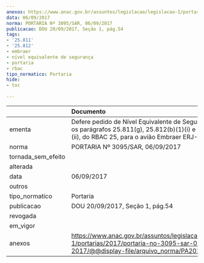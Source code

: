 ```yaml
---
anexos: https://www.anac.gov.br/assuntos/legislacao/legislacao-1/portarias/2017/portaria-no-3095-sar-06-09-2017/@@display-file/arquivo_norma/PA2017-3095.pdf
data: 06/09/2017
norma: PORTARIA Nº 3095/SAR, 06/09/2017
publicacao: DOU 20/09/2017, Seção 1, pág.54
tags:
- '25.811'
- '25.812'
- embraer
- nível equivalente de segurança
- portaria
- rbac
tipo_normatico: Portaria
hide: 
- toc 
 
---
```


|                    | Documento                                                                                                                                                       |
|:-------------------|:----------------------------------------------------------------------------------------------------------------------------------------------------------------|
| ementa             | Defere pedido de Nível Equivalente de Segurança para os parágrafos 25.811(g), 25.812(b)(1)(i) e 25.812(b)(1)(ii), do RBAC 25, para o avião Embraer ERJ-190-300. |
| norma              | PORTARIA Nº 3095/SAR, 06/09/2017                                                                                                                                |
| tornada_sem_efeito |                                                                                                                                                                 |
| alterada           |                                                                                                                                                                 |
| data               | 06/09/2017                                                                                                                                                      |
| outros             |                                                                                                                                                                 |
| tipo_normatico     | Portaria                                                                                                                                                        |
| publicacao         | DOU 20/09/2017, Seção 1, pág.54                                                                                                                                 |
| revogada           |                                                                                                                                                                 |
| em_vigor           |                                                                                                                                                                 |
| anexos             | https://www.anac.gov.br/assuntos/legislacao/legislacao-1/portarias/2017/portaria-no-3095-sar-06-09-2017/@@display-file/arquivo_norma/PA2017-3095.pdf            |